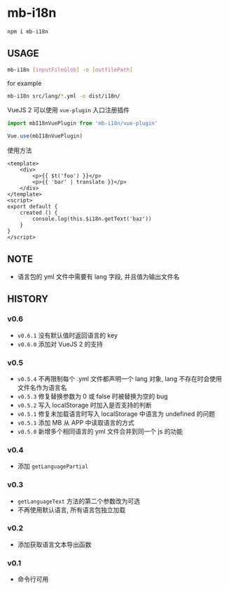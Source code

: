 # mb-i18n


```sh
npm i mb-i18n
```



## USAGE

```sh
mb-i18n [inputFileGlob] -o [outfilePath]
```

for example

```sh
mb-i18n src/lang/*.yml -o dist/i18n/
```

VueJS 2 可以使用 `vue-plugin` 入口注册插件

```js
import mbI18nVuePlugin from 'mb-i18n/vue-plugin'

Vue.use(mbI18nVuePlugin)
```

使用方法

```vue
<template>
    <div>
        <p>{{ $t('foo') }}</p>
        <p>{{ 'bar' | translate }}</p>
    </div>
</template>
<script>
export default {
    created () {
        console.log(this.$i18n.getText('baz'))
    }
}
</script>
```

## NOTE

* 语言包的 yml 文件中需要有 lang 字段, 并且值为输出文件名


## HISTORY

### v0.6

* `v0.6.1` 没有默认值时返回语言的 key
* `v0.6.0` 添加对 VueJS 2 的支持

### v0.5

* `v0.5.4` 不再限制每个 .yml 文件都声明一个 lang 对象, lang 不存在时会使用文件名作为语言名
* `v0.5.3` 修复替换参数为 0 或 false 时被替换为空的 bug
* `v0.5.2` 写入 localStorage 时加入是否支持的判断
* `v0.5.1` 修复未加载语言时写入 localStorage 中语言为 undefined 的问题 
* `v0.5.1` 添加 MB 从 APP 中读取语言的方式
* `v0.5.0` 新增多个相同语言的 yml 文件合并到同一个 js 的功能

### v0.4

* 添加 `getLanguagePartial`

### v0.3

* `getLanguageText` 方法的第二个参数改为可选
* 不再使用默认语言, 所有语言包独立加载

### v0.2

* 添加获取语言文本导出函数

### v0.1

* 命令行可用
